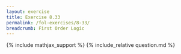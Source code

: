 ```yaml
---
layout: exercise
title: Exercise 8.33
permalink: /fol-exercises/8-33/
breadcrumb: First Order Logic
---
```


{% include mathjax_support %}
{% include_relative question.md %}
